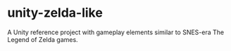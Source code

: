 # unity-zelda-like
A Unity reference project with gameplay elements similar to SNES-era The Legend of Zelda games.
